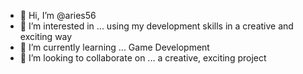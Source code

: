 - 👋 Hi, I’m @aries56
- 👀 I’m interested in ... using my development skills in a creative and exciting way
- 🌱 I’m currently learning ... Game Development
- 💞️ I’m looking to collaborate on ... a creative, exciting project


<!---
aries56x/aries56x is a ✨ special ✨ repository because its `README.md` (this file) appears on your GitHub profile.
You can click the Preview link to take a look at your changes.
--->
